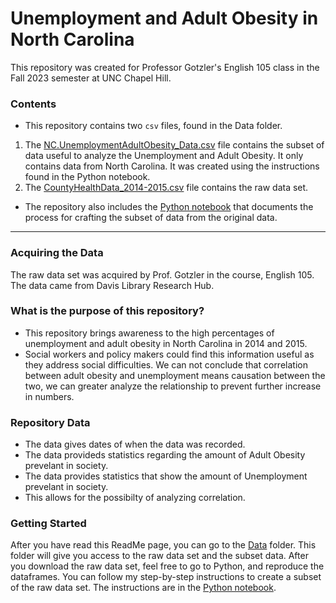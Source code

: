 # Unemployment and Adult Obesity in North Carolina
This repository was created for Professor Gotzler's English 105 class in the Fall 2023 semester at UNC Chapel Hill.
### Contents
- This repository contains two `csv` files, found in the Data folder.
1. The [NC.UnemploymentAdultObesity_Data.csv](https://github.com/kayleechesnutt/unemployment-obesity-NC/blob/main/data/NC.UnemploymentAdultObesity_Data.csv) file contains the subset of data useful to analyze the Unemployment and Adult Obesity. It only contains data from North Carolina. It was created using the instructions found in the Python notebook. 
2. The [CountyHealthData_2014-2015.csv](https://github.com/kayleechesnutt/unemployment-obesity-NC/blob/main/data/CountyHealthData_2014-2015.csv) file contains the raw data set.
- The repository also includes the [Python notebook](https://github.com/kayleechesnutt/unemployment-obesity-NC/blob/main/Python_Chesnutt3_1.ipynb) that documents the process for crafting the subset of data from the original data.
--- 
### Acquiring the Data
The raw data set was acquired by Prof. Gotzler in the course, English 105. The data came from Davis Library Research Hub.
### What is the purpose of this repository?
- This repository brings awareness to the high percentages of unemployment and adult obesity in North Carolina in 2014 and 2015.
- Social workers and policy makers could find this information useful as they address social difficulties. We can not conclude that correlation between adult obesity and unemployment means causation between the two, we can greater analyze the relationship to prevent further increase in numbers.
### Repository Data
- The data gives dates of when the data was recorded.
- The data provideds statistics regarding the amount of Adult Obesity prevelant in society.
- The data provides statistics that show the amount of Unemployment prevelant in society.
- This allows for the possibilty of analyzing correlation.
### Getting Started
After you have read this ReadMe page, you can go to the [Data](https://github.com/kayleechesnutt/unemployment-obesity-NC/tree/main/data) folder. This folder will give you access to the raw data set and the subset data. After you download the raw data set, feel free to go to Python, and reproduce the dataframes. You can follow my step-by-step instructions to create a subset of the raw data set. The instructions are in the  [Python notebook](https://github.com/kayleechesnutt/unemployment-obesity-NC/blob/main/Python_Chesnutt3_1.ipynb).  
